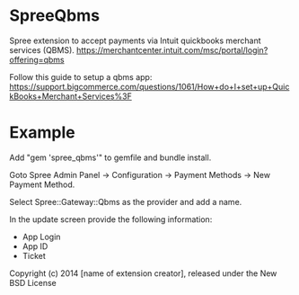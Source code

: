 SpreeQbms
=========

Spree extension to accept payments via Intuit quickbooks merchant services (QBMS). 
https://merchantcenter.intuit.com/msc/portal/login?offering=qbms

Follow this guide to setup a qbms app:
https://support.bigcommerce.com/questions/1061/How+do+I+set+up+QuickBooks+Merchant+Services%3F


Example
=======

<p>Add "gem 'spree_qbms'" to gemfile and bundle install. <br/> 

Goto Spree Admin Panel -> Configuration -> Payment Methods -> New Payment Method.<br/>

Select Spree::Gateway::Qbms as the provider and add a name.<br/>

In the update screen provide the following information:
<ul>
<li>App Login</li>
<li>App ID</li>
<li>Ticket</li>
</ul>

</p>
Copyright (c) 2014 [name of extension creator], released under the New BSD License
